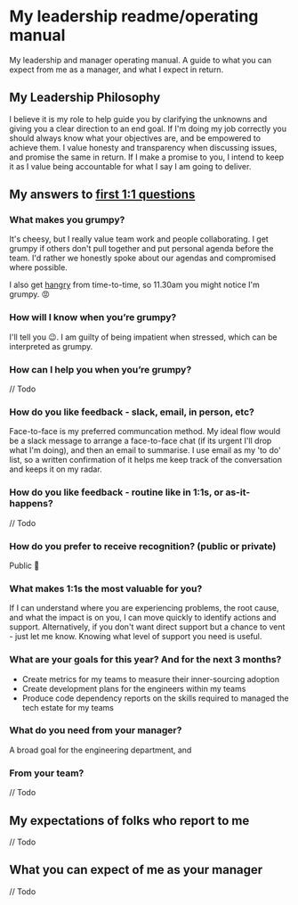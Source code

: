 # My leadership readme/operating manual
My leadership and manager operating manual. A guide to what you can expect from me as a manager, and what I expect in return.


## My Leadership Philosophy 

I believe it is my role to help guide you by clarifying the unknowns and giving you a clear direction to an end goal. If I'm doing my job correctly you should always know what your objectives are, and be empowered to achieve them. I value honesty and transparency when discussing issues, and promise the same in return. If I make a promise to you, I intend to keep it as I value being accountable for what I say I am going to deliver.

## My answers to [first 1:1 questions](http://larahogan.me/blog/first-one-on-one-questions/ "What to ask in the first 1:1")
 

### What makes you grumpy?

It's cheesy, but I really value team work and people collaborating. I get grumpy if others don't pull together and put personal agenda before the team. I'd rather we honestly spoke about our agendas and compromised where possible. 

I also get [hangry](https://www.merriam-webster.com/words-at-play/hangry-meaning) from time-to-time, so 11.30am you might notice I'm grumpy. 😡


### How will I know when you’re grumpy?

I'll tell you 😉. I am guilty of being impatient when stressed, which can be interpreted as grumpy.


### How can I help you when you’re grumpy?

// Todo


### How do you like feedback - slack, email, in person, etc?

Face-to-face is my preferred communcation method. My ideal flow would be a slack message to arrange a face-to-face chat (if its urgent I'll drop what I'm doing), and then an email to summarise. I use email as my 'to do' list, so a written confirmation of it helps me keep track of the conversation and keeps it on my radar.


### How do you like feedback - routine like in 1:1s, or as-it-happens?

// Todo 


### How do you prefer to receive recognition? (public or private)

Public 🎉


### What makes 1:1s the most valuable for you?

If I can understand where you are experiencing problems, the root cause, and what the impact is on you, I can move quickly to identify actions and support. Alternatively, if you don't want direct support but a chance to vent - just let me know. Knowing what level of support you need is useful.


### What are your goals for this year? And for the next 3 months?

* Create metrics for my teams to measure their inner-sourcing adoption
* Create development plans for the engineers within my teams
* Produce code dependency reports on the skills required to managed the tech estate for my teams


### What do you need from your manager?

A broad goal for the engineering department, and 


### From your team?

// Todo


## My expectations of folks who report to me

// Todo


## What you can expect of me as your manager

// Todo


